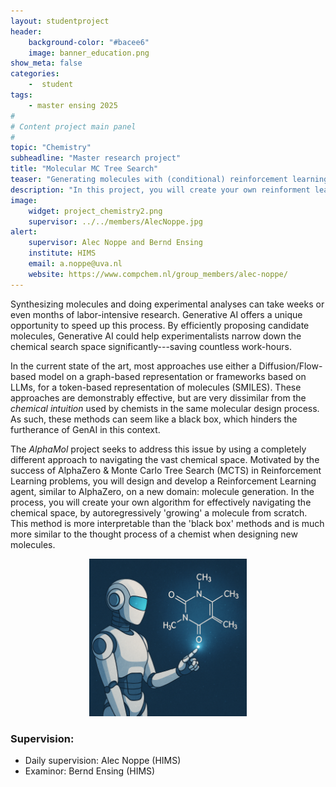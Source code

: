 ```yaml
---
layout: studentproject
header: 
    background-color: "#bacee6"
    image: banner_education.png
show_meta: false	
categories:
    -  student
tags:
    - master ensing 2025
#
# Content project main panel
#
topic: "Chemistry"
subheadline: "Master research project"
title: "Molecular MC Tree Search"
teaser: "Generating molecules with (conditional) reinforcement learning"
description: "In this project, you will create your own reinforment learning algorithm for effectively navigating chemical space, by autoregressively 'growing' a molecule from scratch."
image:
    widget: project_chemistry2.png
    supervisor: ../../members/AlecNoppe.jpg
alert:
    supervisor: Alec Noppe and Bernd Ensing
    institute: HIMS
    email: a.noppe@uva.nl
    website: https://www.compchem.nl/group_members/alec-noppe/
---
```


Synthesizing molecules and doing experimental analyses can take weeks or even months of labor-intensive research. Generative AI offers a unique opportunity to speed up this process. By efficiently proposing candidate molecules, Generative AI could help experimentalists narrow down the chemical search space significantly---saving countless work-hours. 

In the current state of the art, most approaches use either a Diffusion/Flow-based model on a graph-based representation or frameworks based on LLMs, for a token-based representation of molecules (SMILES). These approaches are demonstrably effective, but are very dissimilar from the *chemical intuition* used by chemists in the same molecular design process. As such, these methods can seem like a black box, which hinders the furtherance of GenAI in this context.

The *AlphaMol* project seeks to address this issue by using a completely different approach to navigating the vast chemical space. Motivated by the success of AlphaZero & Monte Carlo Tree Search (MCTS) in Reinforcement Learning problems, you will design and develop a Reinforcement Learning agent, similar to AlphaZero, on a new domain: molecule generation. In the process, you will create your own algorithm for effectively navigating the chemical space, by autoregressively 'growing' a molecule from scratch. This method is more interpretable than the 'black box' methods and is much more similar to the thought process of a chemist when designing new molecules.

<center><img src="../../images/studentproject_alecnoppe.png" alt="Student Project" width="50%" /></center>

### Supervision:
* Daily supervision: Alec Noppe (HIMS)
* Examinor: Bernd Ensing (HIMS)

